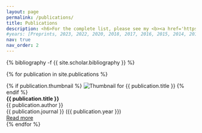```yaml
---
layout: page
permalink: /publications/
title: Publications
description: <h6>For the complete list, please see my <b><a href='https://scholar.google.com/citations?user=p5OmQIwAAAAJ&hl=en&oi=ao'>Google Scholar Profile</a></b>.</h6>
#years: [Preprints, 2023, 2022, 2020, 2018, 2017, 2016, 2015, 2014, 2013, 2012, 2011, 2009, Thesis] #, 1967, 1956, 1950, 1935, 1905]
nav: true
nav_order: 2
---
```

<!-- _pages/publications.md -->
<div class="publications">

{% bibliography -f {{ site.scholar.bibliography }} %}

</div>


{% for publication in site.publications %}
<div class="publication-item">
  {% if publication.thumbnail %}
  <img src="{{ publication.thumbnail }}" alt="Thumbnail for {{ publication.title }}" class="thumbnail">
  {% endif %}
  <div class="publication-info">
    <strong>{{ publication.title }}</strong><br>
    <span>{{ publication.author }}</span><br>
    <span>{{ publication.journal }} ({{ publication.year }})</span><br>
    <a href="{{ publication.url }}">Read more</a>
  </div>
</div>
{% endfor %}
